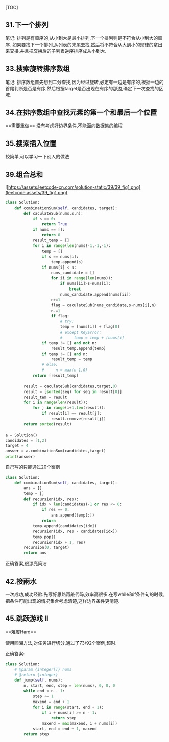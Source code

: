 [TOC]



## 31.下一个排列

笔记:
排列是有顺序的,从小到大是最小排列,下一个排列则是不符合从小到大的顺序.
如果要找下一个排列,从列表的末尾去找,然后将不符合从大到小的规律的拿出来交换.并且把交换后的子列表逆序排序成从小到大.

## 33.搜索旋转排序数组
笔记:
排序数组首先想到二分查找,因为经过旋转,必定有一边是有序的,根据一边的首尾判断是否是有序,然后根据target是否出现在有序的那边,确定下一次查找的区域.

## 34.在排序数组中查找元素的第一个和最后一个位置
==需要重做==
没有考虑好边界条件,不能面向数据集的编程

## 35.搜索插入位置
较简单,可以学习一下别人的做法

## 39.组合总和

![https://assets.leetcode-cn.com/solution-static/39/39_fig1.png](leetcode.assets/39_fig1.png)

```python
class Solution:
    def combinationSum(self, candidates, target):
        def caculateSub(nums,s,n):
            if s == 0:
                return True
            if nums == []:
                return 0
            result_temp = []
            for i in range(len(nums)-1,-1,-1):
                temp = []
                if s == nums[i]:
                    temp.append(s)
                if nums[i] < s:
                    nums_candidate = []
                    for ii in range(len(nums)):
                        if nums[ii]>s-nums[i]:
                            break
                        nums_candidate.append(nums[ii])
                    n+=1
                    flag = caculateSub(nums_candidate,s-nums[i],n)
                    n-=1
                    if flag:
                        # try:
                        temp = [nums[i]] + flag[0]
                        # except KeyError:
                        #     temp = temp + [nums[i]
                if temp != [] and not n:
                    result_temp.append(temp)
                if temp != [] and n:
                    result_temp = temp
                # else:
                #     n = max(n-1,0)
            return [result_temp]   
        
        result = caculateSub(candidates,target,0)
        result = [sorted(seq) for seq in result[0]]
        result_tem = result
        for i in range(len(result)):
            for j in range(i+1,len(result)):
                if result[i] == result[j]:
                    result.remove(result[j])
        return sorted(result)

a = Solution()
candidates = [1,2]
target = 4
answer = a.combinationSum(candidates,target)
print(answer)
```

自己写的只能通过20个案例

```python
class Solution:
    def combinationSum(self, candidates, target):
        ans = []
        temp = []
        def recursion(idx, res):
            if idx > len(candidates)-1 or res <= 0:
                if res == 0:
                    ans.append(temp[:])
                return
            temp.append(candidates[idx])
            recursion(idx, res - candidates[idx]) 
            temp.pop()
            recursion(idx + 1, res)
        recursion(0, target)
        return ans 
```

正确答案,很漂亮简洁

## 42.接雨水
一次成功,成功经验:先写好思路再敲代码,效率高很多.在写while和if条件句的时候,把条件可能出现的情况集合考虑清楚,这样边界条件更清楚.

## 45.跳跃游戏 II

==难度Hard==

使用回溯方法,对任务进行切分,通过了73/92个案例,超时.

正确答案:

```python
class Solution:
    # @param {integer[]} nums
    # @return {integer}
    def jump(self, nums):
        n, start, end, step = len(nums), 0, 0, 0
        while end < n - 1:
            step += 1
            maxend = end + 1
            for i in range(start, end + 1):
                if i + nums[i] >= n - 1:
                    return step
                maxend = max(maxend, i + nums[i])
            start, end = end + 1, maxend
        return step
```

